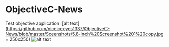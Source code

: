 # ObjectiveC-News
Test objective application
![alt text](https://github.com/niceiceeyes1337/ObjectiveC-News/blob/master/Sceenshots/5.8-inch%20Screenshot%201%20copy.jpg = 250x250)
![alt text](https://github.com/niceiceeyes1337/ObjectiveC-News/blob/master/Sceenshots/5.8-inch%20Screenshot%201.jpg?raw=false)
